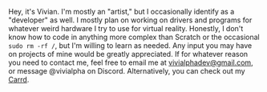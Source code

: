 Hey, it's Vivian.
I'm mostly an "artist," but I occasionally identify as a "developer" as well.
I mostly plan on working on drivers and programs for whatever weird hardware I try to use for virtual reality.
Honestly, I don't know how to code in anything more complex than Scratch or the occasional `sudo rm -rf /`, but I'm willing to learn as needed.
Any input you may have on projects of mine would be greatly appreciated.
If for whatever reason you need to contact me, feel free to email me at vivialphadev@gmail.com, or message @vivialpha on Discord.
Alternatively, you can check out my [Carrd](https://vivialphadev.carrd.co/).
